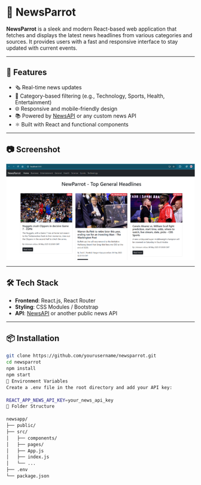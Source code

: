 # 📰 NewsParrot

**NewsParrot** is a sleek and modern React-based web application that fetches and displays the latest news headlines from various categories and sources. It provides users with a fast and responsive interface to stay updated with current events.

---

## 🚀 Features

- 🗞️ Real-time news updates  
- 🔎 Category-based filtering (e.g., Technology, Sports, Health, Entertainment)  
- 🌐 Responsive and mobile-friendly design   
- 📚 Powered by [NewsAPI](https://newsapi.org/) or any custom news API  
- ⚛️ Built with React and functional components  

---

## 📷 Screenshot

![Newsapp](./public/Newsapp.png)

---

## 🛠️ Tech Stack

- **Frontend**: React.js, React Router  
- **Styling**: CSS Modules / Bootstrap  
- **API**: [NewsAPI](https://newsapi.org/) or another public news API  

---

## 📦 Installation

```bash
git clone https://github.com/yourusername/newsparrot.git
cd newsparrot
npm install
npm start
🔧 Environment Variables
Create a .env file in the root directory and add your API key:

REACT_APP_NEWS_API_KEY=your_news_api_key
🧭 Folder Structure

newsapp/
├── public/
├── src/
│   ├── components/
│   ├── pages/
│   ├── App.js
│   ├── index.js
│   └── ...
├── .env
└── package.json
